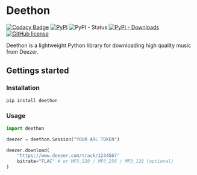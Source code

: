 # Deethon
[![Codacy Badge](https://app.codacy.com/project/badge/Grade/3a54b30586b941acb82079d0252e0320)](https://www.codacy.com/gh/deethon/deethon?utm_source=github.com&amp;utm_medium=referral&amp;utm_content=deethon/deethon&amp;utm_campaign=Badge_Grade)
[![PyPI](https://img.shields.io/pypi/v/deethon)](https://pypi.org/project/deethon/)
![PyPI - Status](https://img.shields.io/pypi/status/deethon)
[![PyPI - Downloads](https://img.shields.io/pypi/dm/deethon)](https://pypi.org/project/deethon/)
[![GitHub license](https://img.shields.io/github/license/deethon/deethon)](https://github.com/deethon/deethon/blob/master/LICENSE)

Deethon is a lightweight Python library for downloading high quality music from Deezer.

## Gettings started

### Installation

```sh
pip install deethon
```

### Usage

```python
import deethon

deezer = deethon.Session("YOUR ARL TOKEN")

deezer.download(
    "https://www.deezer.com/track/1234567"
    bitrate="FLAC" # or MP3_320 / MP3_256 / MP3_128 (optional)
)
```
